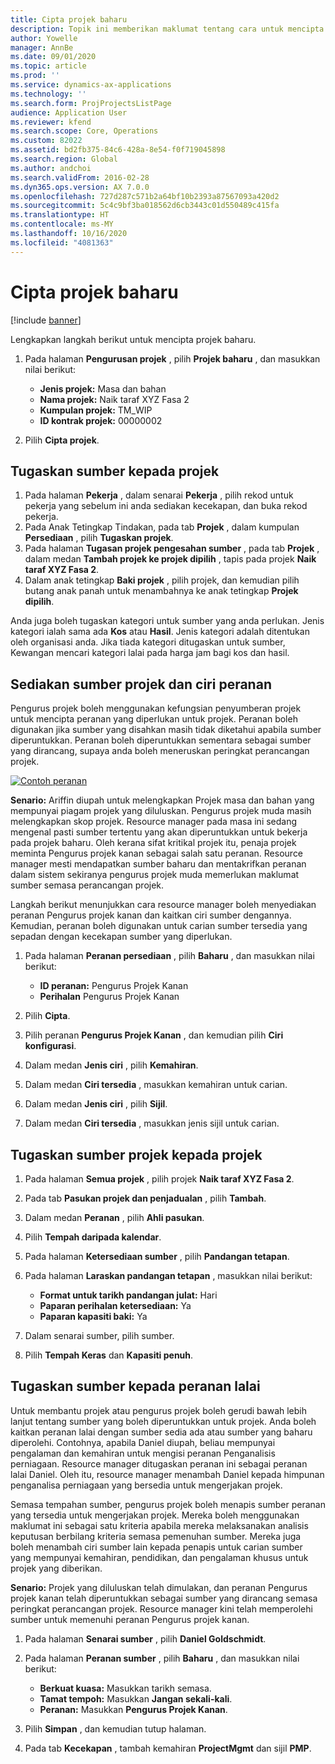 ```yaml
---
title: Cipta projek baharu
description: Topik ini memberikan maklumat tentang cara untuk mencipta projek baharu.
author: Yowelle
manager: AnnBe
ms.date: 09/01/2020
ms.topic: article
ms.prod: ''
ms.service: dynamics-ax-applications
ms.technology: ''
ms.search.form: ProjProjectsListPage
audience: Application User
ms.reviewer: kfend
ms.search.scope: Core, Operations
ms.custom: 82022
ms.assetid: bd2fb375-84c6-428a-8e54-f0f719045898
ms.search.region: Global
ms.author: andchoi
ms.search.validFrom: 2016-02-28
ms.dyn365.ops.version: AX 7.0.0
ms.openlocfilehash: 727d287c571b2a64bf10b2393a87567093a420d2
ms.sourcegitcommit: 5c4c9bf3ba018562d6cb3443c01d550489c415fa
ms.translationtype: HT
ms.contentlocale: ms-MY
ms.lasthandoff: 10/16/2020
ms.locfileid: "4081363"
---
```

# <a name="create-a-new-project"></a>Cipta projek baharu

[!include [banner](../includes/banner.md)]

Lengkapkan langkah berikut untuk mencipta projek baharu.

1. Pada halaman **Pengurusan projek** , pilih **Projek baharu** , dan masukkan nilai berikut:

    - **Jenis projek:** Masa dan bahan
    - **Nama projek:** Naik taraf XYZ Fasa 2
    - **Kumpulan projek:** TM\_WIP
    - **ID kontrak projek:** 00000002

2. Pilih **Cipta projek**.

## <a name="assign-a-resource-to-a-project"></a>Tugaskan sumber kepada projek

1. Pada halaman **Pekerja** , dalam senarai **Pekerja** , pilih rekod untuk pekerja yang sebelum ini anda sediakan kecekapan, dan buka rekod pekerja.
2. Pada Anak Tetingkap Tindakan, pada tab **Projek** , dalam kumpulan **Persediaan** , pilih **Tugaskan projek**.
3. Pada halaman **Tugasan projek pengesahan sumber** , pada tab **Projek** , dalam medan **Tambah projek ke projek dipilih** , tapis pada projek **Naik taraf XYZ Fasa 2**.
4. Dalam anak tetingkap **Baki projek** , pilih projek, dan kemudian pilih butang anak panah untuk menambahnya ke anak tetingkap **Projek dipilih**.

Anda juga boleh tugaskan kategori untuk sumber yang anda perlukan. Jenis kategori ialah sama ada **Kos** atau **Hasil**. Jenis kategori adalah ditentukan oleh organisasi anda. Jika tiada kategori ditugaskan untuk sumber, Kewangan mencari kategori lalai pada harga jam bagi kos dan hasil.

## <a name="set-up-project-resource-and-role-characteristics"></a>Sediakan sumber projek dan ciri peranan

Pengurus projek boleh menggunakan kefungsian penyumberan projek untuk mencipta peranan yang diperlukan untuk projek. Peranan boleh digunakan jika sumber yang disahkan masih tidak diketahui apabila sumber diperuntukkan. Peranan boleh diperuntukkan sementara sebagai sumber yang dirancang, supaya anda boleh meneruskan peringkat perancangan projek.

[![Contoh peranan](./media/projectresourcing05.jpg)](./media/projectresourcing05.jpg) 

**Senario:** Ariffin diupah untuk melengkapkan Projek masa dan bahan yang mempunyai piagam projek yang diluluskan. Pengurus projek muda masih melengkapkan skop projek. Resource manager pada masa ini sedang mengenal pasti sumber tertentu yang akan diperuntukkan untuk bekerja pada projek baharu. Oleh kerana sifat kritikal projek itu, penaja projek meminta Pengurus projek kanan sebagai salah satu peranan. Resource manager mesti mendapatkan sumber baharu dan mentakrifkan peranan dalam sistem sekiranya pengurus projek muda memerlukan maklumat sumber semasa perancangan projek.

Langkah berikut menunjukkan cara resource manager boleh menyediakan peranan Pengurus projek kanan dan kaitkan ciri sumber dengannya. Kemudian, peranan boleh digunakan untuk carian sumber tersedia yang sepadan dengan kecekapan sumber yang diperlukan.

1. Pada halaman **Peranan persediaan** , pilih **Baharu** , dan masukkan nilai berikut:

    - **ID peranan:** Pengurus Projek Kanan
    - **Perihalan** Pengurus Projek Kanan

2. Pilih **Cipta**.
3. Pilih peranan **Pengurus Projek Kanan** , dan kemudian pilih **Ciri konfigurasi**.
4. Dalam medan **Jenis ciri** , pilih **Kemahiran**.
5. Dalam medan **Ciri tersedia** , masukkan kemahiran untuk carian.
6. Dalam medan **Jenis ciri** , pilih **Sijil**.
7. Dalam medan **Ciri tersedia** , masukkan jenis sijil untuk carian.

## <a name="assign-a-project-resource-to-a-project"></a>Tugaskan sumber projek kepada projek

1. Pada halaman **Semua projek** , pilih projek **Naik taraf XYZ Fasa 2**.
2. Pada tab **Pasukan projek dan penjadualan** , pilih **Tambah**.
3. Dalam medan **Peranan** , pilih **Ahli pasukan**.
4. Pilih **Tempah daripada kalendar**.
5. Pada halaman **Ketersediaan sumber** , pilih **Pandangan tetapan**.
6. Pada halaman **Laraskan pandangan tetapan** , masukkan nilai berikut:

    - **Format untuk tarikh pandangan julat:** Hari
    - **Paparan perihalan ketersediaan:** Ya
    - **Paparan kapasiti baki:** Ya

7. Dalam senarai sumber, pilih sumber.
8. Pilih **Tempah Keras** dan **Kapasiti penuh**.

## <a name="assign-a-resource-to-a-default-role"></a>Tugaskan sumber kepada peranan lalai

Untuk membantu projek atau pengurus projek boleh gerudi bawah lebih lanjut tentang sumber yang boleh diperuntukkan untuk projek. Anda boleh kaitkan peranan lalai dengan sumber sedia ada atau sumber yang baharu diperolehi. Contohnya, apabila Daniel diupah, beliau mempunyai pengalaman dan kemahiran untuk mengisi peranan Penganalisis perniagaan. Resource manager ditugaskan peranan ini sebagai peranan lalai Daniel. Oleh itu, resource manager menambah Daniel kepada himpunan penganalisa perniagaan yang bersedia untuk mengerjakan projek.

Semasa tempahan sumber, pengurus projek boleh menapis sumber peranan yang tersedia untuk mengerjakan projek. Mereka boleh menggunakan maklumat ini sebagai satu kriteria apabila mereka melaksanakan analisis keputusan berbilang kriteria semasa pemenuhan sumber. Mereka juga boleh menambah ciri sumber lain kepada penapis untuk carian sumber yang mempunyai kemahiran, pendidikan, dan pengalaman khusus untuk projek yang diberikan.

**Senario:** Projek yang diluluskan telah dimulakan, dan peranan Pengurus projek kanan telah diperuntukkan sebagai sumber yang dirancang semasa peringkat perancangan projek. Resource manager kini telah memperolehi sumber untuk memenuhi peranan Pengurus projek kanan.

1. Pada halaman **Senarai sumber** , pilih **Daniel Goldschmidt**.
2. Pada halaman **Peranan sumber** , pilih **Baharu** , dan masukkan nilai berikut:

    - **Berkuat kuasa:** Masukkan tarikh semasa.
    - **Tamat tempoh:** Masukkan **Jangan sekali-kali**.
    - **Peranan:** Masukkan **Pengurus Projek Kanan**.

3. Pilih **Simpan** , dan kemudian tutup halaman.
4. Pada tab **Kecekapan** , tambah kemahiran **ProjectMgmt** dan sijil **PMP**.
